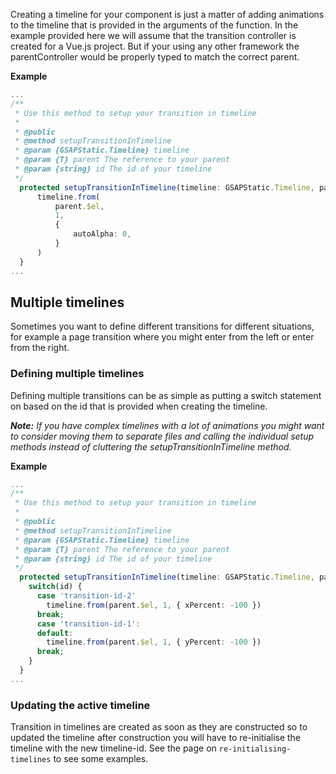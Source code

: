 Creating a timeline for your component is just a matter of adding animations to the timeline that is provided in the arguments of the function. In the example provided here we will assume that the transition controller is created for a Vue.js project. But if your using any other framework the parentController would be properly typed to match  the correct parent.

**Example**
```typescript
...
/**
 * Use this method to setup your transition in timeline
 *
 * @public
 * @method setupTransitionInTimeline
 * @param {GSAPStatic.Timeline} timeline
 * @param {T} parent The reference to your parent
 * @param {string} id The id of your timeline
 */
  protected setupTransitionInTimeline(timeline: GSAPStatic.Timeline, parent:T, id:string): void {
	  timeline.from(
		  parent.$el,
		  1,
		  {
			  autoAlpha: 0,
		  }
	  )
  }
...
```

## Multiple timelines
Sometimes you want to define different transitions for different situations, for example a page transition where you might enter from the left or enter from the right.

### Defining multiple timelines
Defining multiple transitions can be as simple as putting a switch statement on based on the id that is provided when creating the timeline.

***Note:** If you have complex timelines with a lot of animations you might want to consider moving them to separate files and calling the individual setup methods instead of cluttering the setupTransitionInTimeline method.*

**Example**
```typescript
...
/**
 * Use this method to setup your transition in timeline
 *
 * @public
 * @method setupTransitionInTimeline
 * @param {GSAPStatic.Timeline} timeline
 * @param {T} parent The reference to your parent
 * @param {string} id The id of your timeline
 */
  protected setupTransitionInTimeline(timeline: GSAPStatic.Timeline, parent:T, id:string): void {
    switch(id) {     
      case 'transition-id-2'
        timeline.from(parent.$el, 1, { xPercent: -100 }) 
      break;
      case 'transition-id-1':
      default:
        timeline.from(parent.$el, 1, { yPercent: -100 })
      break;
    }	  
  }
...
```

### Updating the active timeline
Transition in timelines are created as soon as they are constructed so to updated the timeline after construction you will have to re-initialise the timeline with the new timeline-id. See the page on `re-initialising-timelines` to see some examples.



